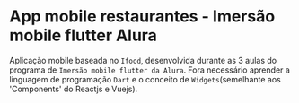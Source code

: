 # App mobile restaurantes - Imersão mobile flutter Alura

Aplicação mobile baseada no `Ifood`, desenvolvida durante as 3 aulas do programa de `Imersão mobile flutter da Alura`. Fora necessário aprender a linguagem de programação `Dart` e o conceito de `Widgets`(semelhante aos 'Components' do Reactjs e Vuejs).
